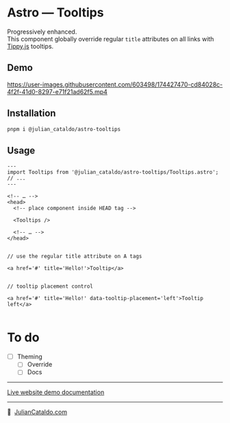 # Astro — Tooltips

Progressively enhanced.  
This component globally override regular `title` attributes on all links with [Tippy.js](https://atomiks.github.io/tippyjs/) tooltips.

## Demo

https://user-images.githubusercontent.com/603498/174427470-cd84028c-4f2f-41d0-8297-e71f21ad62f5.mp4

## Installation

```sh
pnpm i @julian_cataldo/astro-tooltips
```

## Usage

```astro
---
import Tooltips from '@julian_cataldo/astro-tooltips/Tooltips.astro';
// ...
---
```

```astro
<!-- … -->
<head>
  <!-- place component inside HEAD tag -->

  <Tooltips />

  <!-- … -->
</head>
```

```tsx

// use the regular title attribute on A tags

<a href='#' title='Hello!'>Tooltip</a>


// tooltip placement control

<a href='#' title='Hello!' data-tooltip-placement='left'>Tooltip left</a>


```

# To do

- [ ] Theming
  - [ ] Override
  - [ ] Docs

---

[Live website demo documentation](../../demo)

---

🔗  [JulianCataldo.com](https://www.juliancataldo.com/)
